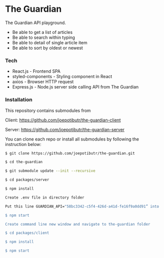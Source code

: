 # The Guardian


The Guardian API playground.

  - Be able to get a list of articles
  - Be able to search within typing
  - Be able to detail of single article item
  - Be able to sort by oldest or newest

  

### Tech
* React.js - Frontend SPA
* styled-components - Styling component in React
* axios - Browser HTTP request
* Express.js - Node.js server side calling API from The Guardian

### Installation

  
  This repository contains submodules from
  
  Client: https://github.com/joepotibutr/the-guardian-client
  
  Server: https://github.com/joepotibutr/the-guardian-server
  
  You can clone each repo or install all submodules by following the instruction below:

```sh
$ git clone https://github.com/joepotibutr/the-guardian.git

$ cd the-guardian

$ git submodule update --init --recursive

$ cd packages/server

$ npm install

Create .env file in directory folder

Put this line GUARDIAN_API="58bc3342-c5f4-426d-a41d-fe16f9a0dd91” into .env file

$ npm start

Create command line new window and navigate to the-guardian folder

$ cd packages/client

$ npm install

$ npm start
```
